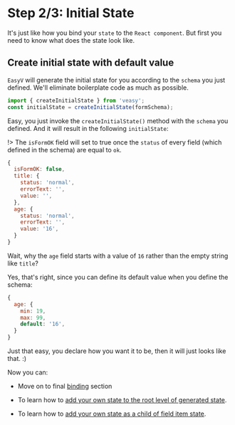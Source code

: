 # Step 2/3: Initial State

It's just like how you bind your `state` to the `React component`. But first you need to know what does the state look like.

## Create initial state with default value

`EasyV` will generate the initial state for you according to the `schema` you just defined. We'll eliminate boilerplate code as much as possible.

```javascript
import { createInitialState } from 'veasy';
const initialState = createInitialState(formSchema);
```

Easy, you just invoke the `createInitialState()` method with the `schema` you defined.
And it will result in the following `initialState`:

!> The `isFormOK` field will set to true once the `status` of every field (which defined in the schema) are equal to `ok`.

```javascript
{
  isFormOK: false,
  title: {
    status: 'normal',
    errorText: '',
    value: '',
  },
  age: {
    status: 'normal',
    errorText: '',
    value: '16',
  }
}
```

Wait, why the `age` field starts with a value of `16` rather than the empty string like `title`?

Yes, that's right, since you can define its default value when you define the schema:

```javascript
{
  age: {
    min: 19,
    max: 99,
    default: '16',
  }
}
```

Just that easy, you declare how you want it to be, then it will just looks like that. :)

Now you can:

- Move on to final [binding](/binding) section

- To learn how to [add your own state to the root level of generated state](/customize-add).
- To learn how to [add your own state as a child of field item state](/customize-reuse).
